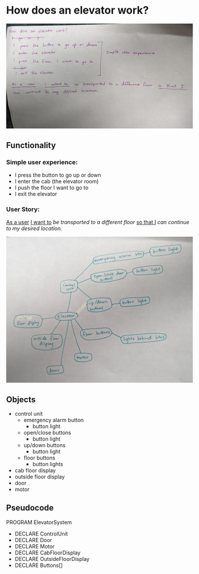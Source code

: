 # How does an elevator work?

![photo of handwritten functionality](img/PXL_20230908_162021105%20(1).jpg)

## Functionality 


### Simple user experience:

 - I press the button to go up or down 
 - I enter the cab (the elevator room)
 - I push the floor I want to go to
 - I exit the elevator

 ### **User Story**:
 <u>As a user</u> <u>I want to</u> *be transported to a different floor* <u>so that I</u> *can continue to my desired location.*

 ![photo of handwritten object web chart](img/PXL_20230908_163411667.jpg)

 ## Objects

 - control unit
    - emergency alarm button
        - button light
    - open/close buttons
        - button light
    - up/down buttons
        - button light
    - floor buttons
        - button lights
- cab floor display
- outside floor display
- door
- motor

## Pseudocode

PROGRAM ElevatorSystem
- DECLARE ControlUnit
- DECLARE Door
- DECLARE Motor
- DECLARE CabFloorDisplay
- DECLARE OutsideFloorDisplay
- DECLARE Buttons[]

